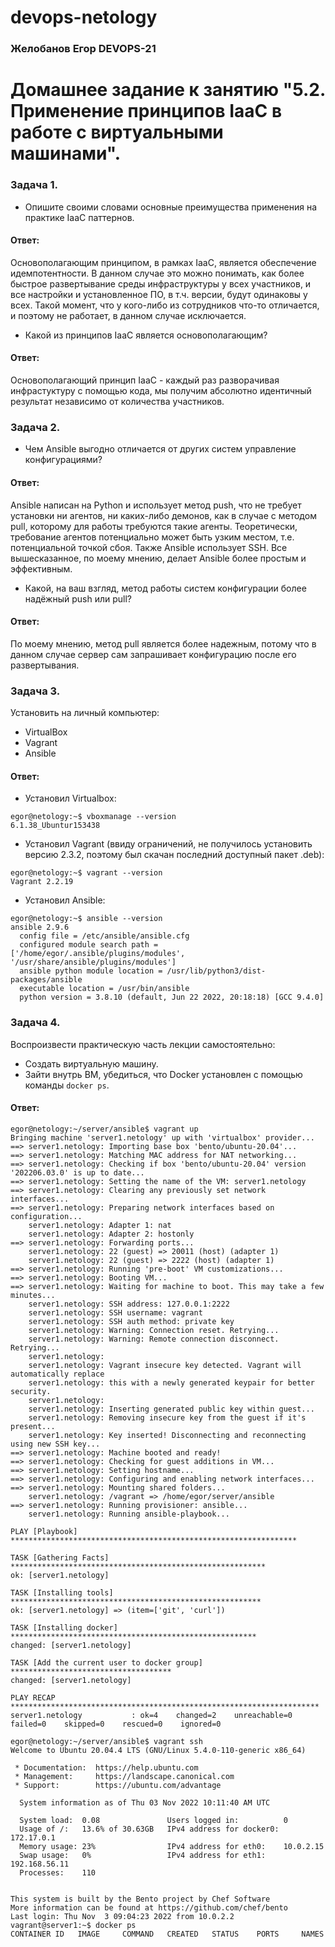 # devops-netology
### Желобанов Егор DEVOPS-21

# Домашнее задание к занятию "5.2. Применение принципов IaaC в работе с виртуальными машинами".

### Задача 1.
* Опишите своими словами основные преимущества применения на практике IaaC паттернов.

#### Ответ:
Основополагающим принципом, в рамках IaaC, является обеспечение идемпотентности. В данном случае это можно понимать, как более быстрое развертывание среды инфраструктуры у всех участников, и все настройки и установленное ПО, в т.ч. версии, будут одинаковы у всех. Такой момент, что у кого-либо из сотрудников что-то отличается, и поэтому не работает, в данном случае исключается.

* Какой из принципов IaaC является основополагающим?

#### Ответ:
Основополагающий принцип IaaC - каждый раз разворачивая инфрастуктуру с помощью кода, мы получим абсолютно идентичный результат независимо от количества участников.

### Задача 2.
* Чем Ansible выгодно отличается от других систем управление конфигурациями?

#### Ответ:
Ansible написан на Python и использует метод push, что не требует установки ни агентов, ни каких-либо демонов, как в случае с методом pull,
которому для работы требуются такие агенты. Теоретически, требование агентов потенциально может быть узким местом, т.е. потенциальной точкой сбоя.
Также Ansible использует SSH. Все вышесказанное, по моему мнению, делает Ansible более простым и эффективным.

* Какой, на ваш взгляд, метод работы систем конфигурации более надёжный push или pull?

#### Ответ:
По моему мнению, метод pull является более надежным, потому что в данном случае сервер сам запрашивает конфигурацию после его развертывания.

### Задача 3.
Установить на личный компьютер:
* VirtualBox
* Vagrant
* Ansible

#### Ответ:
* Установил Virtualbox:
```shell
egor@netology:~$ vboxmanage --version
6.1.38_Ubuntur153438
```
* Установил Vagrant (ввиду ограничений, не получилось установить версию 2.3.2, поэтому был скачан последний доступный пакет .deb):
```shell
egor@netology:~$ vagrant --version
Vagrant 2.2.19
```
* Установил Ansible:
```shell
egor@netology:~$ ansible --version
ansible 2.9.6
  config file = /etc/ansible/ansible.cfg
  configured module search path = ['/home/egor/.ansible/plugins/modules', '/usr/share/ansible/plugins/modules']
  ansible python module location = /usr/lib/python3/dist-packages/ansible
  executable location = /usr/bin/ansible
  python version = 3.8.10 (default, Jun 22 2022, 20:18:18) [GCC 9.4.0]
```

### Задача 4.
Воспроизвести практическую часть лекции самостоятельно:
* Создать виртуальную машину.
* Зайти внутрь ВМ, убедиться, что Docker установлен с помощью команды `docker ps`.

#### Ответ:
```shell
egor@netology:~/server/ansible$ vagrant up
Bringing machine 'server1.netology' up with 'virtualbox' provider...
==> server1.netology: Importing base box 'bento/ubuntu-20.04'...
==> server1.netology: Matching MAC address for NAT networking...
==> server1.netology: Checking if box 'bento/ubuntu-20.04' version '202206.03.0' is up to date...
==> server1.netology: Setting the name of the VM: server1.netology
==> server1.netology: Clearing any previously set network interfaces...
==> server1.netology: Preparing network interfaces based on configuration...
    server1.netology: Adapter 1: nat
    server1.netology: Adapter 2: hostonly
==> server1.netology: Forwarding ports...
    server1.netology: 22 (guest) => 20011 (host) (adapter 1)
    server1.netology: 22 (guest) => 2222 (host) (adapter 1)
==> server1.netology: Running 'pre-boot' VM customizations...
==> server1.netology: Booting VM...
==> server1.netology: Waiting for machine to boot. This may take a few minutes...
    server1.netology: SSH address: 127.0.0.1:2222
    server1.netology: SSH username: vagrant
    server1.netology: SSH auth method: private key
    server1.netology: Warning: Connection reset. Retrying...
    server1.netology: Warning: Remote connection disconnect. Retrying...
    server1.netology:
    server1.netology: Vagrant insecure key detected. Vagrant will automatically replace
    server1.netology: this with a newly generated keypair for better security.
    server1.netology:
    server1.netology: Inserting generated public key within guest...
    server1.netology: Removing insecure key from the guest if it's present...
    server1.netology: Key inserted! Disconnecting and reconnecting using new SSH key...
==> server1.netology: Machine booted and ready!
==> server1.netology: Checking for guest additions in VM...
==> server1.netology: Setting hostname...
==> server1.netology: Configuring and enabling network interfaces...
==> server1.netology: Mounting shared folders...
    server1.netology: /vagrant => /home/egor/server/ansible
==> server1.netology: Running provisioner: ansible...
    server1.netology: Running ansible-playbook...

PLAY [Playbook] ****************************************************************

TASK [Gathering Facts] *********************************************************
ok: [server1.netology]

TASK [Installing tools] ********************************************************
ok: [server1.netology] => (item=['git', 'curl'])

TASK [Installing docker] *******************************************************
changed: [server1.netology]

TASK [Add the current user to docker group] ************************************
changed: [server1.netology]

PLAY RECAP *********************************************************************
server1.netology           : ok=4    changed=2    unreachable=0    failed=0    skipped=0    rescued=0    ignored=0

egor@netology:~/server/ansible$ vagrant ssh
Welcome to Ubuntu 20.04.4 LTS (GNU/Linux 5.4.0-110-generic x86_64)

 * Documentation:  https://help.ubuntu.com
 * Management:     https://landscape.canonical.com
 * Support:        https://ubuntu.com/advantage

  System information as of Thu 03 Nov 2022 10:11:40 AM UTC

  System load:  0.08               Users logged in:          0
  Usage of /:   13.6% of 30.63GB   IPv4 address for docker0: 172.17.0.1
  Memory usage: 23%                IPv4 address for eth0:    10.0.2.15
  Swap usage:   0%                 IPv4 address for eth1:    192.168.56.11
  Processes:    110


This system is built by the Bento project by Chef Software
More information can be found at https://github.com/chef/bento
Last login: Thu Nov  3 09:04:23 2022 from 10.0.2.2
vagrant@server1:~$ docker ps
CONTAINER ID   IMAGE     COMMAND   CREATED   STATUS    PORTS     NAMES
```